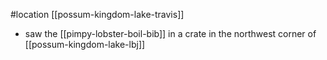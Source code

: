 #location [[possum-kingdom-lake-travis]]
- saw the [[pimpy-lobster-boil-bib]] in a crate in the northwest corner of [[possum-kingdom-lake-lbj]]